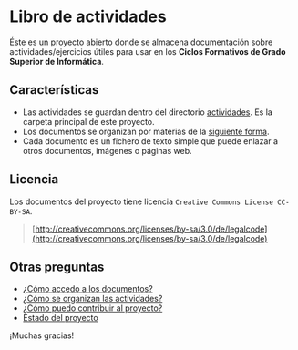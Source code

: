 # Libro de actividades

Éste es un proyecto abierto donde se almacena documentación sobre actividades/ejercicios
útiles para usar en los **Ciclos Formativos de Grado Superior de Informática**.

## Características

* Las actividades se guardan dentro del directorio [actividades](./actividades).
Es la carpeta principal de este proyecto.
* Los documentos se organizan por materias de la [siguiente forma](./actividades/README.md).
* Cada documento es un fichero de texto simple que puede enlazar a otros documentos,
imágenes o páginas web.

## Licencia

Los documentos del proyecto tiene licencia `Creative Commons License CC-BY-SA`.

> [http://creativecommons.org/licenses/by-sa/3.0/de/legalcode](http://creativecommons.org/licenses/by-sa/3.0/de/legalcode)

## Otras preguntas

* [¿Cómo accedo a los documentos?](./docs/acceso.md)
* [¿Cómo se organizan las actividades?](./actividades/README.md)
* [¿Cómo puedo contribuir al proyecto?](./docs/contribuciones.md)
* [Estado del proyecto](./docs/estado.md)

¡Muchas gracias!
